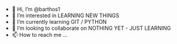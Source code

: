- 👋 Hi, I’m @barthos1
- 👀 I’m interested in LEARNING NEW THINGS
- 🌱 I’m currently learning GIT / PYTHON
- 💞️ I’m looking to collaborate on NOTHING YET - JUST LEARNING
- 📫 How to reach me ...

<!---
barthos1/barthos1 is a ✨ special ✨ repository because its `README.md` (this file) appears on your GitHub profile.
You can click the Preview link to take a look at your changes.
--->
